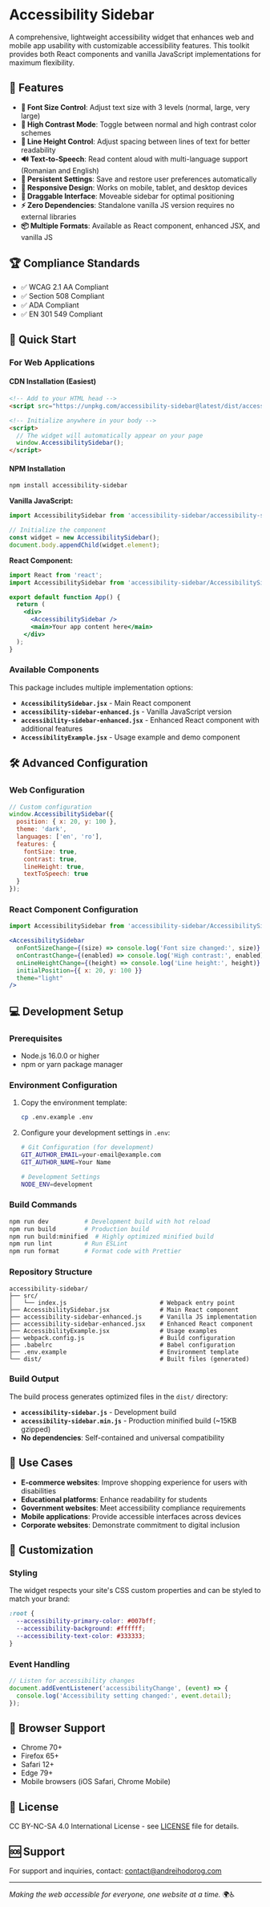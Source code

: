 # Accessibility Sidebar

A comprehensive, lightweight accessibility widget that enhances web and mobile app usability with customizable accessibility features. This toolkit provides both React components and vanilla JavaScript implementations for maximum flexibility.

## 🌟 Features

- **📝 Font Size Control**: Adjust text size with 3 levels (normal, large, very large)
- **🎨 High Contrast Mode**: Toggle between normal and high contrast color schemes
- **📏 Line Height Control**: Adjust spacing between lines of text for better readability
- **🔊 Text-to-Speech**: Read content aloud with multi-language support (Romanian and English)
- **💾 Persistent Settings**: Save and restore user preferences automatically
- **📱 Responsive Design**: Works on mobile, tablet, and desktop devices
- **🎯 Draggable Interface**: Moveable sidebar for optimal positioning
- **⚡ Zero Dependencies**: Standalone vanilla JS version requires no external libraries
- **📦 Multiple Formats**: Available as React component, enhanced JSX, and vanilla JS

## 🏆 Compliance Standards

- ✅ WCAG 2.1 AA Compliant
- ✅ Section 508 Compliant
- ✅ ADA Compliant
- ✅ EN 301 549 Compliant

## 🚀 Quick Start

### For Web Applications

#### CDN Installation (Easiest)
```html
<!-- Add to your HTML head -->
<script src="https://unpkg.com/accessibility-sidebar@latest/dist/accessibility-sidebar.min.js"></script>

<!-- Initialize anywhere in your body -->
<script>
  // The widget will automatically appear on your page
  window.AccessibilitySidebar();
</script>
```

#### NPM Installation
```bash
npm install accessibility-sidebar
```

**Vanilla JavaScript:**
```javascript
import AccessibilitySidebar from 'accessibility-sidebar/accessibility-sidebar-enhanced.js';

// Initialize the component
const widget = new AccessibilitySidebar();
document.body.appendChild(widget.element);
```

**React Component:**
```jsx
import React from 'react';
import AccessibilitySidebar from 'accessibility-sidebar/AccessibilitySidebar.jsx';

export default function App() {
  return (
    <div>
      <AccessibilitySidebar />
      <main>Your app content here</main>
    </div>
  );
}
```

### Available Components

This package includes multiple implementation options:

- **`AccessibilitySidebar.jsx`** - Main React component  
- **`accessibility-sidebar-enhanced.js`** - Vanilla JavaScript version
- **`accessibility-sidebar-enhanced.jsx`** - Enhanced React component with additional features
- **`AccessibilityExample.jsx`** - Usage example and demo component

## 🛠️ Advanced Configuration

### Web Configuration

```javascript
// Custom configuration
window.AccessibilitySidebar({
  position: { x: 20, y: 100 },
  theme: 'dark',
  languages: ['en', 'ro'],
  features: {
    fontSize: true,
    contrast: true,
    lineHeight: true,
    textToSpeech: true
  }
});
```

### React Component Configuration

```jsx
import AccessibilitySidebar from 'accessibility-sidebar/AccessibilitySidebar.jsx';

<AccessibilitySidebar
  onFontSizeChange={(size) => console.log('Font size changed:', size)}
  onContrastChange={(enabled) => console.log('High contrast:', enabled)}
  onLineHeightChange={(height) => console.log('Line height:', height)}
  initialPosition={{ x: 20, y: 100 }}
  theme="light"
/>
```

## 💻 Development Setup

### Prerequisites
- Node.js 16.0.0 or higher
- npm or yarn package manager

### Environment Configuration
1. Copy the environment template:
   ```bash
   cp .env.example .env
   ```

2. Configure your development settings in `.env`:
   ```bash
   # Git Configuration (for development)
   GIT_AUTHOR_EMAIL=your-email@example.com
   GIT_AUTHOR_NAME=Your Name
   
   # Development Settings
   NODE_ENV=development
   ```

### Build Commands

```bash
npm run dev          # Development build with hot reload
npm run build        # Production build
npm run build:minified  # Highly optimized minified build
npm run lint         # Run ESLint
npm run format       # Format code with Prettier
```

### Repository Structure

```
accessibility-sidebar/
├── src/
│   └── index.js                          # Webpack entry point
├── AccessibilitySidebar.jsx              # Main React component
├── accessibility-sidebar-enhanced.js     # Vanilla JS implementation
├── accessibility-sidebar-enhanced.jsx    # Enhanced React component
├── AccessibilityExample.jsx              # Usage examples
├── webpack.config.js                     # Build configuration
├── .babelrc                              # Babel configuration
├── .env.example                          # Environment template
└── dist/                                 # Built files (generated)
```

### Build Output

The build process generates optimized files in the `dist/` directory:
- **`accessibility-sidebar.js`** - Development build
- **`accessibility-sidebar.min.js`** - Production minified build (~15KB gzipped)
- **No dependencies**: Self-contained and universal compatibility

## 🎯 Use Cases

- **E-commerce websites**: Improve shopping experience for users with disabilities
- **Educational platforms**: Enhance readability for students
- **Government websites**: Meet accessibility compliance requirements
- **Mobile applications**: Provide accessible interfaces across devices
- **Corporate websites**: Demonstrate commitment to digital inclusion

## 🔧 Customization

### Styling
The widget respects your site's CSS custom properties and can be styled to match your brand:

```css
:root {
  --accessibility-primary-color: #007bff;
  --accessibility-background: #ffffff;
  --accessibility-text-color: #333333;
}
```

### Event Handling
```javascript
// Listen for accessibility changes
document.addEventListener('accessibilityChange', (event) => {
  console.log('Accessibility setting changed:', event.detail);
});
```

## 📱 Browser Support

- Chrome 70+
- Firefox 65+
- Safari 12+
- Edge 79+
- Mobile browsers (iOS Safari, Chrome Mobile)

## 📄 License

CC BY-NC-SA 4.0 International License - see [LICENSE](LICENSE) file for details.

## 🆘 Support

For support and inquiries, contact: contact@andreihodorog.com

---

*Making the web accessible for everyone, one website at a time.* 🌍♿